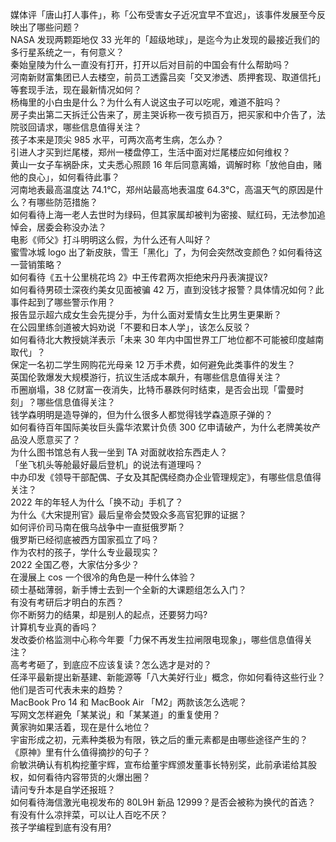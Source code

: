 媒体评「唐山打人事件」，称「公布受害女子近况宜早不宜迟」，该事件发展至今反映出了哪些问题？  
NASA 发现两颗距地仅 33 光年的「超级地球」，是迄今为止发现的最接近我们的多行星系统之一，有何意义？  
秦始皇陵为什么一直没有打开，打开以后对目前的中国会有什么帮助吗？  
河南新财富集团已人去楼空，前员工透露吕奕「交叉渗透、质押套现、取道信托」等套现手法，现在最新情况如何？  
杨梅里的小白虫是什么？为什么有人说这虫子可以吃呢，难道不脏吗？  
房子卖出第二天拆迁公告来了，房主哭诉称一夜亏损百万，把买家和中介告了，法院驳回请求，哪些信息值得关注？  
孩子本来是顶尖 985 水平，可两次高考生病，怎么办？  
引进人才买到烂尾楼，郑州一楼盘停工，生活中面对烂尾楼应如何维权？  
黄山一女子车祸卧床，丈夫悉心照顾 16 年后同意离婚，调解时称「放他自由，赌他的良心」，如何看待此事？  
河南地表最高温度达 74.1℃，郑州站最高地表温度 64.3℃，高温天气的原因是什么？有哪些防范措施？  
如何看待上海一老人去世时为绿码，但其家属却被判为密接、赋红码，无法参加追悼会，居委会称没办法？  
电影《师父》打斗明明这么假，为什么还有人叫好？  
蜜雪冰城 logo 出了新皮肤，雪王「黑化」了，为何会突然改变颜色？如何看待这一营销策略？  
如何看待《五十公里桃花坞 2》中王传君两次拒绝宋丹丹表演提议?  
如何看待男硕士深夜约美女见面被骗 42 万，直到没钱才报警？具体情况如何？此事件起到了哪些警示作用？  
报告显示超六成女生会先提分手，为什么面对爱情女生比男生更果断？  
在公园里练剑道被大妈劝说「不要和日本人学」，该怎么反驳？  
如何看待北大教授姚洋表示「未来 30 年内中国世界工厂地位都不可能被印度越南取代」？  
保定一名初二学生网购花光母亲 12 万手术费，如何避免此类事件的发生？  
英国伦敦爆发大规模游行，抗议生活成本飙升，有哪些信息值得关注？  
币圈崩塌，38 亿财富一夜消失，比特币暴跌何时结束，是否会出现「雷曼时刻」？哪些信息值得关注？  
钱学森明明是造导弹的，但为什么很多人都觉得钱学森造原子弹的？  
如何看待百年国际美妆巨头露华浓累计负债 300 亿申请破产，为什么老牌美妆产品没人愿意买了？  
为什么图书馆总有人我一坐到 TA 对面就收拾东西走人？  
「坐飞机头等舱最好最后登机」的说法有道理吗？  
中办印发《领导干部配偶、子女及其配偶经商办企业管理规定》，有哪些信息值得关注？  
2022 年的年轻人为什么「换不动」手机了？  
为什么《大宋提刑官》最后皇帝会焚毁众多高官犯罪的证据？  
如何评价司马南在俄乌战争中一直挺俄罗斯？  
俄罗斯已经彻底被西方国家孤立了吗？  
作为农村的孩子，学什么专业最现实？  
2022 全国乙卷，大家估分多少？  
在漫展上 cos 一个很冷的角色是一种什么体验？  
硕士基础薄弱，新手博士去到一个全新的大课题组怎么入门？  
有没有考研后才明白的东西？  
你不断努力的结果，却是别人的起点，还要努力吗?  
计算机专业真的香吗？  
发改委价格监测中心称今年要「力保不再发生拉闸限电现象」，哪些信息值得关注？  
高考考砸了，到底应不应该复读？怎么选才是对的？  
任泽平最新提出新基建、新能源等「八大美好行业」概念，你如何看待这些行业？他们是否可代表未来的趋势？  
MacBook Pro 14 和 MacBook Air 「M2」两款该怎么选呢？  
写网文怎样避免「某某说」和「某某道」的重复使用？  
黄家驹如果活着，现在是什么地位？  
宇宙形成之初，元素种类极为有限，铁之后的重元素都是由哪些途径产生的？  
《原神》里有什么值得摘抄的句子？  
俞敏洪确认有机构挖董宇辉，宣布给董宇辉颁发董事长特别奖，此前承诺给其股权，如何看待内容带货的火爆出圈？  
请问专升本是自学还报班？  
如何看待海信激光电视发布的 80L9H 新品 12999？是否会被称为换代的首选？  
有没有什么凉拌菜，可以让人百吃不厌？  
孩子学编程到底有没有用?  
